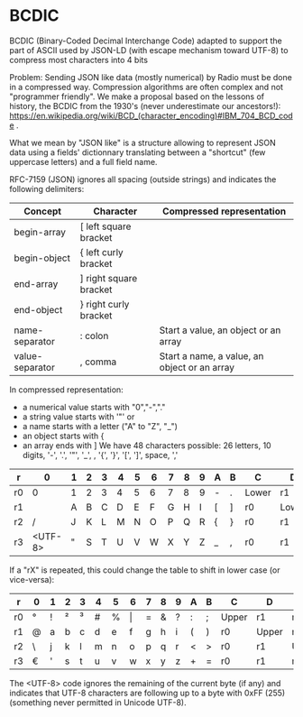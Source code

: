 # BCDIC
BCDIC (Binary-Coded Decimal Interchange Code) adapted to support the part of ASCII used by JSON-LD (with escape mechanism toward UTF-8) to compress most characters into 4 bits

Problem: Sending JSON like data (mostly numerical) by Radio must be done in a compressed way. Compression algorithms are often complex and not "programmer friendly". We make a proposal based on the lessons of history, the BCDIC from the 1930's (never underestimate our ancestors!): https://en.wikipedia.org/wiki/BCD_(character_encoding)#IBM_704_BCD_code .

What we mean by "JSON like" is a structure allowing to represent JSON data using a fields' dictionnary translating between a "shortcut" (few uppercase letters) and a full field name.

RFC-7159 (JSON) ignores all spacing (outside strings) and indicates the following delimiters:

Concept|Character|Compressed representation
-------|---------|-------------------------
begin-array|\[ left square bracket
begin-object|\{ left curly bracket
end-array|\] right square bracket
end-object|\} right curly bracket
name-separator|\: colon|Start a value, an object or an array
value-separator|\, comma|Start a name, a value, an object or an array

In compressed representation:
* a numerical value starts with "0","-","."
* a string value starts with '"' or <UTF-8>
* a name starts with a letter ("A" to "Z", "_")
* an object starts with \{
* an array ends with \]
We have 48 characters possible: 26 letters, 10 digits, '-', '.', '"', '_', <UTF-8>, '{', '}', '[', ']', space, ','

r|0|1|2|3|4|5|6|7|8|9|A|B|C|D|E|F
-|-|-|-|-|-|-|-|-|-|-|-|-|-|-|-|-
r0|0|1|2|3|4|5|6|7|8|9|-|.|Lower|r1|r2|r3
r1| |A|B|C|D|E|F|G|H|I|\[|\]|r0|Lower|r2|r3
r2|/|J|K|L|M|N|O|P|Q|R|\{|\}|r0|r1|Lower|r3
r3|\<UTF-8\>|\"|S|T|U|V|W|X|Y|Z|_|,|r0|r1|r2|Lower

If a "rX" is repeated, this could change the table to shift in lower case (or vice-versa):

r|0|1|2|3|4|5|6|7|8|9|A|B|C|D|E|F
-|-|-|-|-|-|-|-|-|-|-|-|-|-|-|-|-
r0|°|!|²|³|#|%| \| |=|&|?|:|;|Upper|r1|r2|r3
r1|@|a|b|c|d|e|f|g|h|i|(|)|r0|Upper|r2|r3
r2| \\ |j|k|l|m|n|o|p|q|r|\<|>|r0|r1|Upper|r3
r3| € |\'|s|t|u|v|w|x|y|z|+|=|r0|r1|r2|Upper

The \<UTF-8\> code ignores the remaining of the current byte (if any) and indicates that UTF-8 characters are following up to a byte with 0xFF (255) (something never permitted in Unicode UTF-8). 
